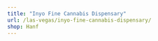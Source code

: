 ```yaml
---
title: "Inyo Fine Cannabis Dispensary"
url: /las-vegas/inyo-fine-cannabis-dispensary/
shop: Hanf
---
```

